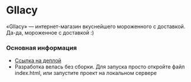 # Gllacy
«Gllacy» — интернет-магазин вкуснейшего мороженного с доставкой. Да-да, мороженное с доставкой :)

### Основная информация
- [Ссылка на деплой](https://nikitasech.github.io/gllacy)
- Разработка велась без сборки. Для запуска просто откройте файл index.html, или запустите проект на локальном сервере
